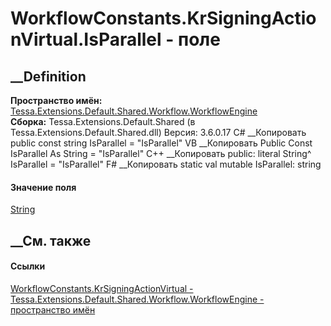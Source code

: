 # WorkflowConstants.KrSigningActionVirtual.IsParallel - поле
##  __Definition
 **Пространство имён:**
[Tessa.Extensions.Default.Shared.Workflow.WorkflowEngine](N_Tessa_Extensions_Default_Shared_Workflow_WorkflowEngine.htm)  
 **Сборка:** Tessa.Extensions.Default.Shared (в
Tessa.Extensions.Default.Shared.dll) Версия: 3.6.0.17
C# __Копировать
     public const string IsParallel = "IsParallel"
VB __Копировать
     Public Const IsParallel As String = "IsParallel"
C++ __Копировать
     public:
    literal String^ IsParallel = "IsParallel"
F# __Копировать
     static val mutable IsParallel: string
#### Значение поля
[String](https://learn.microsoft.com/dotnet/api/system.string)
##  __См. также
#### Ссылки
[WorkflowConstants.KrSigningActionVirtual -
](T_Tessa_Extensions_Default_Shared_Workflow_WorkflowEngine_WorkflowConstants_KrSigningActionVirtual.htm)
[Tessa.Extensions.Default.Shared.Workflow.WorkflowEngine - пространство
имён](N_Tessa_Extensions_Default_Shared_Workflow_WorkflowEngine.htm)
